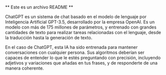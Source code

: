 ** Este es un archivo README **

ChatGPT es un sistema de chat basado en el modelo de lenguaje por Inteligencia Artificial GPT-3.5, desarrollado por la empresa OpenAI. Es un modelo con más de 175 millones de parámetros, y entrenado con grandes cantidades de texto para realizar tareas relacionadas con el lenguaje, desde la traducción hasta la generación de texto.

En el caso de ChatGPT, esta IA ha sido entrenada para mantener conversaciones con cualquier persona. Sus algoritmos deberían ser capaces de entender lo que le estés preguntando con precisión, incluyendo adjetivos y variaciones que añadas en tus frases, y de responderte de una manera coherente.
